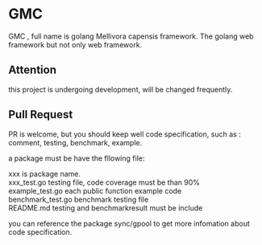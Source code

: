 # GMC
GMC , full name is golang Mellivora capensis framework. The golang  web framework  but not only web framework.

## Attention
this project is undergoing development, will be changed frequently.

## Pull Request
PR is welcome, but you should keep well code specification, such as : comment, testing, benchmark, example.

a package must be have the fllowing file:   

xxx is package name.  
xxx_test.go         testing file, code coverage must be than 90%   
example_test.go     each public function example code   
benchmark_test.go   benchmark testing file   
README.md           testing and benchmarkresult must be include   

you can reference the package sync/gpool to get more infomation about code specification.


 